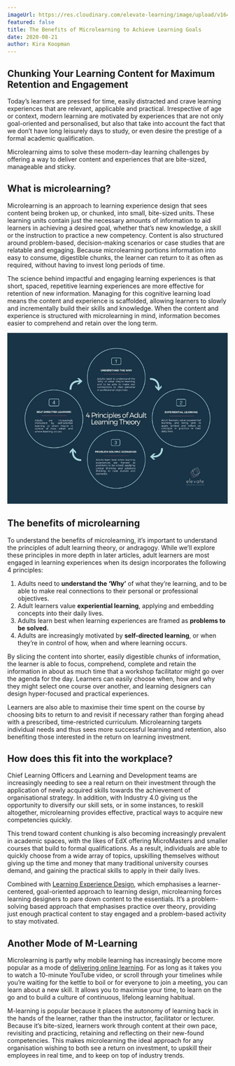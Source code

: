 ```yaml
---
imageUrl: https://res.cloudinary.com/elevate-learning/image/upload/v1643720125/site-assets/insights-cover-4_zhqpho.jpg
featured: false
title: The Benefits of Microlearning to Achieve Learning Goals
date: 2020-08-21
author: Kira Koopman
---
```


## Chunking Your Learning Content for Maximum Retention and Engagement

Today’s learners are pressed for time, easily distracted and crave learning experiences that are relevant, applicable and practical. Irrespective of age or context, modern learning are motivated by experiences that are not only goal-oriented and personalised, but also that take into account the fact that we don’t have long leisurely days to study, or even desire the prestige of a formal academic qualification.

Microlearning aims to solve these modern-day learning challenges by offering a way to deliver content and experiences that are bite-sized, manageable and sticky.

## What is microlearning?

Microlearning is an approach to learning experience design that sees content being broken up, or chunked, into small, bite-sized units. These learning units contain just the necessary amounts of information to aid learners in achieving a desired goal, whether that’s new knowledge, a skill or the instruction to practice a new competency. Content is also structured around problem-based, decision-making scenarios or case studies that are relatable and engaging. Because microlearning portions information into easy to consume, digestible chunks, the learner can return to it as often as required, without having to invest long periods of time.

The science behind impactful and engaging learning experiences is that short, spaced, repetitive learning experiences are more effective for retention of new information. Managing for this cognitive learning load means the content and experience is scaffolded, allowing learners to slowly and incrementally build their skills and knowledge. When the content and experience is structured with microlearning in mind, information becomes easier to comprehend and retain over the long term.

![Four Principles Of Adult Learning Theory](./four-principles-of-adult-learning-theory.jpg?height=450&width=600)

## The benefits of microlearning

To understand the benefits of microlearning, it’s important to understand the principles of adult learning theory, or andragogy. While we’ll explore these principles in more depth in later articles, adult learners are most engaged in learning experiences when its design incorporates the following 4 principles:

1. Adults need to **understand the ‘Why’** of what they’re learning, and to be able to make real connections to their personal or professional objectives.
2. Adult learners value **experiential learning**, applying and embedding concepts into their daily lives.
3. Adults learn best when learning experiences are framed as **problems to be solved.**
4. Adults are increasingly motivated by **self-directed learning**, or when they’re in control of how, when and where learning occurs.

By slicing the content into shorter, easily digestible chunks of information, the learner is able to focus, comprehend, complete and retain the information in about as much time that a workshop facilitator might go over the agenda for the day. Learners can easily choose when, how and why they might select one course over another, and learning designers can design hyper-focused and practical experiences.

Learners are also able to maximise their time spent on the course by choosing bits to return to and revisit if necessary rather than forging ahead with a prescribed, time-restricted curriculum. Microlearning targets individual needs and thus sees more successful learning and retention, also benefiting those interested in the return on learning investment.

## How does this fit into the workplace?

Chief Learning Officers and Learning and Development teams are increasingly needing to see a real return on their investment through the application of newly acquired skills towards the achievement of organisational strategy. In addition, with Industry 4.0 giving us the opportunity to diversify our skill sets, or in some instances, to reskill altogether, microlearning provides effective, practical ways to acquire new competencies quickly.

This trend toward content chunking is also becoming increasingly prevalent in academic spaces, with the likes of EdX offering MicroMasters and smaller courses that build to formal qualifications. As a result, individuals are able to quickly choose from a wide array of topics, upskilling themselves without giving up the time and money that many traditional university courses demand, and gaining the practical skills to apply in their daily lives.

Combined with <a href="/insights/what-is-learning-experience-design" rel="noopener nofollow">Learning Experience Design</a>, which emphasises a learner-centered, goal-oriented approach to learning design, microlearning forces learning designers to pare down content to the essentials. It’s a problem-solving based approach that emphasises practice over theory, providing just enough practical content to stay engaged and a problem-based activity to stay motivated.

## Another Mode of M-Learning

Microlearning is partly why mobile learning has increasingly become more popular as a mode of <a href="/insights/five-reasons-why-you-should-invest-in-digital-learning" rel="noopener nofollow">delivering online learning</a>. For as long as it takes you to watch a 10-minute YouTube video, or scroll through your timelines while you’re waiting for the kettle to boil or for everyone to join a meeting, you can learn about a new skill. It allows you to maximise your time, to learn on the go and to build a culture of continuous, lifelong learning habitual.

M-learning is popular because it places the autonomy of learning back in the hands of the learner, rather than the instructor, facilitator or lecturer. Because it’s bite-sized, learners work through content at their own pace, revisiting and practicing, retaining and reflecting on their new-found competencies. This makes microlearning the ideal approach for any organisation wishing to both see a return on investment, to upskill their employees in real time, and to keep on top of industry trends.

